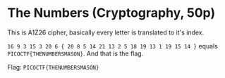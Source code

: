 # The Numbers (Cryptography, 50p)
This is A1Z26 cipher, basically every letter is translated to it's index. 

`16 9 3 15 3 20 6 { 20 8 5 14 21 13 2 5 18 19 13 1 19 15 14 }` equals `PICOCTF{THENUMBERSMASON}`. And that is the flag.

Flag: `PICOCTF{THENUMBERSMASON}`
